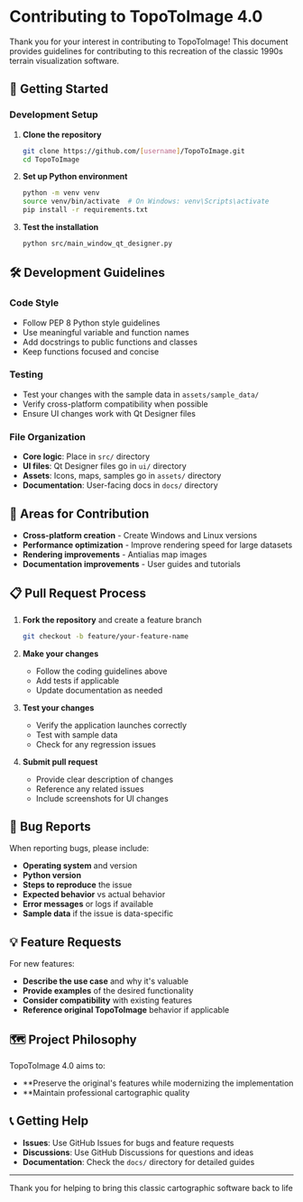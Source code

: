 # Contributing to TopoToImage 4.0

Thank you for your interest in contributing to TopoToImage! This document provides guidelines for contributing to this recreation of the classic 1990s terrain visualization software.

## 🚀 Getting Started

### Development Setup

1. **Clone the repository**
   ```bash
   git clone https://github.com/[username]/TopoToImage.git
   cd TopoToImage
   ```

2. **Set up Python environment**
   ```bash
   python -m venv venv
   source venv/bin/activate  # On Windows: venv\Scripts\activate
   pip install -r requirements.txt
   ```

3. **Test the installation**
   ```bash
   python src/main_window_qt_designer.py
   ```

## 🛠️ Development Guidelines

### Code Style
- Follow PEP 8 Python style guidelines
- Use meaningful variable and function names
- Add docstrings to public functions and classes
- Keep functions focused and concise

### Testing
- Test your changes with the sample data in `assets/sample_data/`
- Verify cross-platform compatibility when possible
- Ensure UI changes work with Qt Designer files

### File Organization
- **Core logic**: Place in `src/` directory
- **UI files**: Qt Designer files go in `ui/` directory  
- **Assets**: Icons, maps, samples go in `assets/` directory
- **Documentation**: User-facing docs in `docs/` directory

## 🎯 Areas for Contribution

- **Cross-platform creation** - Create  Windows and Linux versions
- **Performance optimization** - Improve rendering speed for large datasets
- **Rendering improvements** - Antialias map images
- **Documentation improvements** - User guides and tutorials

## 📋 Pull Request Process

1. **Fork the repository** and create a feature branch
   ```bash
   git checkout -b feature/your-feature-name
   ```

2. **Make your changes**
   - Follow the coding guidelines above
   - Add tests if applicable
   - Update documentation as needed

3. **Test your changes**
   - Verify the application launches correctly
   - Test with sample data
   - Check for any regression issues

4. **Submit pull request**
   - Provide clear description of changes
   - Reference any related issues
   - Include screenshots for UI changes

## 🐛 Bug Reports

When reporting bugs, please include:
- **Operating system** and version
- **Python version**
- **Steps to reproduce** the issue
- **Expected behavior** vs actual behavior
- **Error messages** or logs if available
- **Sample data** if the issue is data-specific

## 💡 Feature Requests

For new features:
- **Describe the use case** and why it's valuable
- **Provide examples** of the desired functionality
- **Consider compatibility** with existing features
- **Reference original TopoToImage** behavior if applicable

## 🗺️ Project Philosophy

TopoToImage 4.0 aims to:
- **Preserve the original's features while modernizing the implementation
- **Maintain professional cartographic quality

## 📞 Getting Help

- **Issues**: Use GitHub Issues for bugs and feature requests
- **Discussions**: Use GitHub Discussions for questions and ideas
- **Documentation**: Check the `docs/` directory for detailed guides

---

Thank you for helping to bring this classic cartographic software back to life